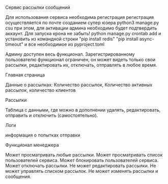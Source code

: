 Сервис рассылки сообщений

Для использования сервиса необходима регистрация
регистрация осуществляется по почте
созданием супер юзера python3 manage.py csu при этом, для активации админа необходимо будет подтвердить аккаунт.
Для запуска крона не забыть! python manage.py crontab add и установить из командной строки 
"pip install redis"
"pip install async-timeout" 
и все необходимое из pyproject.toml

Админу доступен весь функционал. 
Зарегистрированному пользователю функционал ограничен, он может видеть только свои
рассылки, редактировать их, отключать, отправлять в любое время.

Главная страница

Данные о рассылках: Количество рассылок, Количество активных рассылок, количество клиентов

Рассылки

Таблица с данными, где можно в дополнении удалять, редактировать, отправить и отключить (самостоятельно).

Логи

информация о попытках отправки

Функционал менеджера

Может просматривать любые рассылки.
Может просматривать список пользователей сервиса.
Может блокировать пользователей сервиса.
Может отключать рассылки.
Не может редактировать рассылки.
Не может управлять списком рассылок.
Не может изменять рассылки и сообщения.
